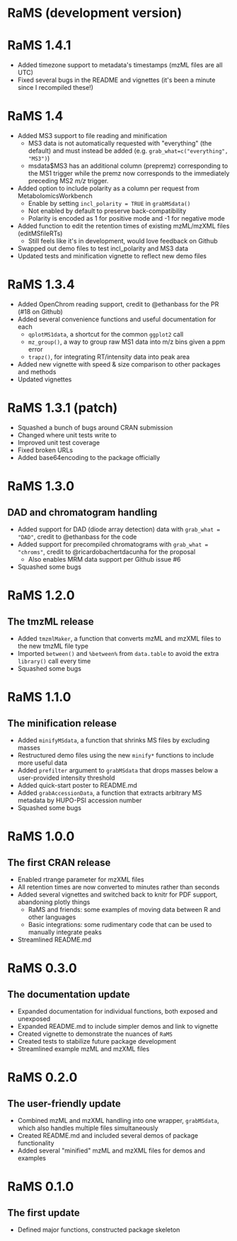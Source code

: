 # RaMS (development version)

# RaMS 1.4.1
 - Added timezone support to metadata's timestamps (mzML files are all UTC)
 - Fixed several bugs in the README and vignettes (it's been a minute since I recompiled these!)

# RaMS 1.4
 - Added MS3 support to file reading and minification
   - MS3 data is not automatically requested with "everything" (the default) and must instead be added (e.g. `grab_what=c("everything", "MS3")`)
   - msdata$MS3 has an additional column (prepremz) corresponding to the MS1 trigger while the premz now corresponds to the immediately preceding MS2 *m/z* trigger.
 - Added option to include polarity as a column per request from MetabolomicsWorkbench
   - Enable by setting `incl_polarity = TRUE` in `grabMSdata()`
   - Not enabled by default to preserve back-compatibility
   - Polarity is encoded as 1 for positive mode and -1 for negative mode
 - Added function to edit the retention times of existing mzML/mzXML files (editMSfileRTs)
   - Still feels like it's in development, would love feedback on Github
 - Swapped out demo files to test incl_polarity and MS3 data
 - Updated tests and minification vignette to reflect new demo files

# RaMS 1.3.4
 - Added OpenChrom reading support, credit to @ethanbass for the PR (#18 on Github)
 - Added several convenience functions and useful documentation for each
   - `qplotMS1data`, a shortcut for the common `ggplot2` call
   - `mz_group()`, a way to group raw MS1 data into m/z bins given a ppm error
   - `trapz()`, for integrating RT/intensity data into peak area
 - Added new vignette with speed & size comparison to other packages and methods
 - Updated vignettes

# RaMS 1.3.1 (patch)
 - Squashed a bunch of bugs around CRAN submission
 - Changed where unit tests write to
 - Improved unit test coverage
 - Fixed broken URLs
 - Added base64encoding to the package officially

# RaMS 1.3.0
## DAD and chromatogram handling
 - Added support for DAD (diode array detection) data with `grab_what = "DAD"`, credit to @ethanbass for the code
 - Added support for precompiled chromatograms with `grab_what = "chroms"`, credit to @ricardobachertdacunha for the proposal
   - Also enables MRM data support per Github issue #6
 - Squashed some bugs

# RaMS 1.2.0
## The tmzML release
 - Added `tmzmlMaker`, a function that converts mzML and mzXML files to the new tmzML file type
 - Imported `between()` and `%between%` from `data.table` to avoid the extra `library()` call every time
 - Squashed some bugs

# RaMS 1.1.0
## The minification release
 - Added `minifyMSdata`, a function that shrinks MS files by excluding masses
 - Restructured demo files using the new `minify*` functions to include more useful data
 - Added `prefilter` argument to `grabMSdata` that drops masses below a user-provided intensity threshold
 - Added quick-start poster to README.md
 - Added `grabAccessionData`, a function that extracts arbitrary MS metadata by HUPO-PSI accession number
 - Squashed some bugs

# RaMS 1.0.0
## The first CRAN release
 - Enabled rtrange parameter for mzXML files
 - All retention times are now converted to minutes rather than seconds
 - Added several vignettes and switched back to knitr for PDF support, abandoning plotly things
   - RaMS and friends: some examples of moving data between R and other languages
   - Basic integrations: some rudimentary code that can be used to manually integrate peaks
 - Streamlined README.md

# RaMS 0.3.0
## The documentation update
 - Expanded documentation for individual functions, both exposed and unexposed
 - Expanded README.md to include simpler demos and link to vignette
 - Created vignette to demonstrate the nuances of `RaMS`
 - Created tests to stabilize future package development
 - Streamlined example mzML and mzXML files

# RaMS 0.2.0
## The user-friendly update
 - Combined mzML and mzXML handling into one wrapper, `grabMSdata`, which also handles multiple files simultaneously
 - Created README.md and included several demos of package functionality
 - Added several "minified" mzML and mzXML files for demos and examples

# RaMS 0.1.0
## The first update
 - Defined major functions, constructed package skeleton
